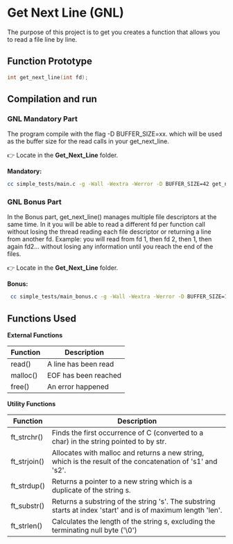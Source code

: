 # Get Next Line (GNL)  

The purpose of this project is to get you creates a function that allows you to read a file line by line.

## Function Prototype
```c
int	get_next_line(int fd);
```
## Compilation and run

### GNL Mandatory Part

The program compile with the flag -D BUFFER_SIZE=xx. which will be used as the buffer size for the read calls in your get_next_line.

 :point_right: Locate in the **Get_Next_Line** folder.

**Mandatory:**
```bash
cc simple_tests/main.c -g -Wall -Wextra -Werror -D BUFFER_SIZE=42 get_next_line.c get_next_line_utils.c && ./a.out
```

### GNL Bonus Part

In the Bonus part, get_next_line() manages multiple file descriptors at the same time. In it you will be able to read a different fd per function call without losing the thread reading each file descriptor or returning a line from another fd.
Example: you will read from fd 1, then fd 2, then 1, then again fd2... without losing any information until you reach the end of the files.

 :point_right: Locate in the **Get_Next_Line** folder.
 
**Bonus:**
```bash
 cc simple_tests/main_bonus.c -g -Wall -Wextra -Werror -D BUFFER_SIZE=1 get_next_line_bonus.c get_next_line_utils_bonus.c && ./a.out
```

## Functions Used

**External Functions**

 | Function | Description         |
 |-----------|----------------------|
 |  read() | A line has been read |
 |  malloc() | EOF has been reached |
 |  free() | An error happened |

**Utility Functions**

 | Function | Description         |
 |-----------|----------------------|
 |  ft_strchr() | Finds the first occurrence of C (converted to a char) in the string pointed to by str. |
 |  ft_strjoin() | Allocates with malloc and returns a new string, which is the result of the concatenation of 's1' and 's2'. |
 |  ft_strdup() | Returns a pointer to a  new  string  which  is  a duplicate  of the string s. |
 |  ft_substr() | Returns a substring of the string 's'. The substring starts at index 'start' and is of maximum length 'len'. |
 |  ft_strlen() |  Calculates the length of the string s, excluding the terminating null byte ('\0') |